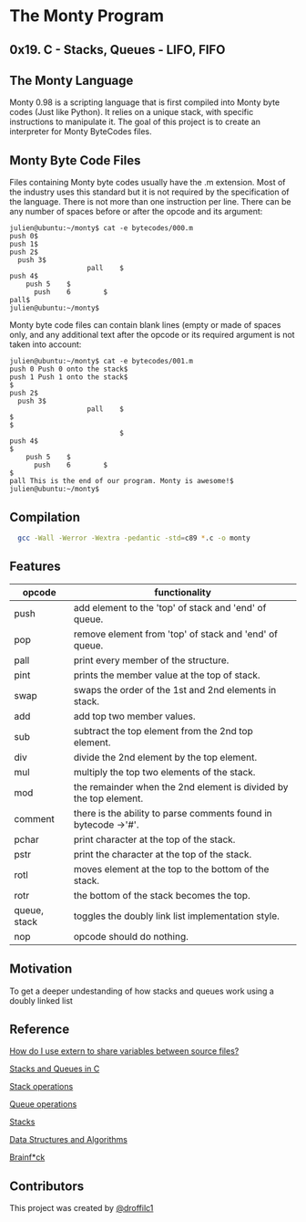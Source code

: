 # The Monty Program

## 0x19. C - Stacks, Queues - LIFO, FIFO

## The Monty Language

<p>
Monty 0.98 is a scripting language that is first compiled into Monty byte codes (Just like Python). It relies on a unique stack, with specific instructions to manipulate it. The goal of this project is to create an interpreter for Monty ByteCodes files.
</p>

## Monty Byte Code Files

Files containing Monty byte codes usually have the .m extension. Most of the industry uses this standard but it is not required by the specification of the language. There is not more than one instruction per line. There can be any number of spaces before or after the opcode and its argument:

```
julien@ubuntu:~/monty$ cat -e bytecodes/000.m
push 0$
push 1$
push 2$
  push 3$
                   pall    $
push 4$
    push 5    $
      push    6        $
pall$
julien@ubuntu:~/monty$
```

<p>
Monty byte code files can contain blank lines (empty or made of spaces only, and any additional text after the opcode or its required argument is not taken into account:
</p>

```
julien@ubuntu:~/monty$ cat -e bytecodes/001.m
push 0 Push 0 onto the stack$
push 1 Push 1 onto the stack$
$
push 2$
  push 3$
                   pall    $
$
$
                           $
push 4$
$
    push 5    $
      push    6        $
$
pall This is the end of our program. Monty is awesome!$
julien@ubuntu:~/monty$
```

## Compilation

```bash
  gcc -Wall -Werror -Wextra -pedantic -std=c89 *.c -o monty
```

## Features

| opcode       | functionality                                                     |
| ------------ | ----------------------------------------------------------------- |
| push         | add element to the 'top' of stack and 'end' of queue.             |
| pop          | remove element from 'top' of stack and 'end' of queue.            |
| pall         | print every member of the structure.                              |
| pint         | prints the member value at the top of stack.                      |
| swap         | swaps the order of the 1st and 2nd elements in stack.             |
| add          | add top two member values.                                        |
| sub          | subtract the top element from the 2nd top element.                |
| div          | divide the 2nd element by the top element.                        |
| mul          | multiply the top two elements of the stack.                       |
| mod          | the remainder when the 2nd element is divided by the top element. |
| comment      | there is the ability to parse comments found in bytecode ->'#'.   |
| pchar        | print character at the top of the stack.                          |
| pstr         | print the character at the top of the stack.                      |
| rotl         | moves element at the top to the bottom of the stack.              |
| rotr         | the bottom of the stack becomes the top.                          |
| queue, stack | toggles the doubly link list implementation style.                |
| nop          | opcode should do nothing.                                         |

## Motivation

To get a deeper undestanding of how stacks and queues work using a doubly linked list

## Reference

[How do I use extern to share variables between source files?](https://stackoverflow.com/questions/1433204/how-do-i-use-extern-to-share-variables-between-source-files)

[Stacks and Queues in C](https://data-flair.training/blogs/stacks-and-queues-in-c/)

[Stack operations](https://www.digitalocean.com/community/tutorials/stack-in-c)

[Queue operations](https://www.edureka.co/blog/queue-in-c/)

[Stacks](https://www.youtube.com/playlist?list=PLBlnK6fEyqRgWh1emltdMOz8O2m5X3YYn)

[Data Structures and Algorithms](https://www.youtube.com/playlist?list=PLdo5W4Nhv31bbKJzrsKfMpo_grxuLl8LU)

[Brainf*ck](https://en.wikipedia.org/wiki/Brainfuck)

## Contributors

This project was created by [@droffilc1](https://www.github.com/droffilc1)
